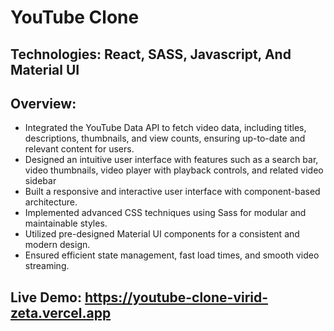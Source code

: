 # YouTube Clone
## Technologies: React, SASS, Javascript, And Material UI
## Overview:
- Integrated the YouTube Data API to fetch video data, including titles, descriptions, thumbnails, and view counts, ensuring up-to-date and relevant content for users.
- Designed an intuitive user interface with features such as a search bar, video thumbnails, video player with playback controls, and related video sidebar
- Built a responsive and interactive user interface with component-based architecture.
- Implemented advanced CSS techniques using Sass for modular and maintainable styles.
- Utilized pre-designed Material UI components for a consistent and modern design.
- Ensured efficient state management, fast load times, and smooth video streaming.
## Live Demo: https://youtube-clone-virid-zeta.vercel.app

